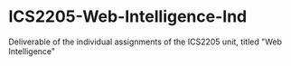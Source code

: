 # ICS2205-Web-Intelligence-Ind

Deliverable of the individual assignments of the ICS2205 unit, titled "Web Intelligence"
